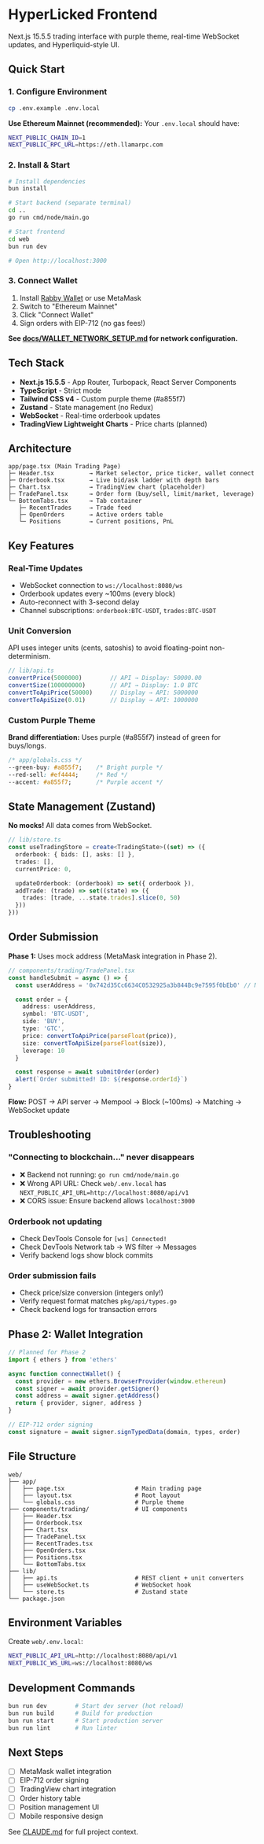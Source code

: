 # HyperLicked Frontend

Next.js 15.5.5 trading interface with purple theme, real-time WebSocket updates, and Hyperliquid-style UI.

## Quick Start

### 1. Configure Environment

```bash
cp .env.example .env.local
```

**Use Ethereum Mainnet (recommended):**
Your `.env.local` should have:
```bash
NEXT_PUBLIC_CHAIN_ID=1
NEXT_PUBLIC_RPC_URL=https://eth.llamarpc.com
```

### 2. Install & Start

```bash
# Install dependencies
bun install

# Start backend (separate terminal)
cd ..
go run cmd/node/main.go

# Start frontend
cd web
bun run dev

# Open http://localhost:3000
```

### 3. Connect Wallet

1. Install [Rabby Wallet](https://rabby.io/) or use MetaMask
2. Switch to "Ethereum Mainnet"
3. Click "Connect Wallet"
4. Sign orders with EIP-712 (no gas fees!)

**See [docs/WALLET_NETWORK_SETUP.md](../docs/WALLET_NETWORK_SETUP.md) for network configuration.**

## Tech Stack

- **Next.js 15.5.5** - App Router, Turbopack, React Server Components
- **TypeScript** - Strict mode
- **Tailwind CSS v4** - Custom purple theme (#a855f7)
- **Zustand** - State management (no Redux)
- **WebSocket** - Real-time orderbook updates
- **TradingView Lightweight Charts** - Price charts (planned)

## Architecture

```
app/page.tsx (Main Trading Page)
├─ Header.tsx          → Market selector, price ticker, wallet connect
├─ Orderbook.tsx       → Live bid/ask ladder with depth bars
├─ Chart.tsx           → TradingView chart (placeholder)
├─ TradePanel.tsx      → Order form (buy/sell, limit/market, leverage)
└─ BottomTabs.tsx      → Tab container
   ├─ RecentTrades     → Trade feed
   ├─ OpenOrders       → Active orders table
   └─ Positions        → Current positions, PnL
```

## Key Features

### Real-Time Updates
- WebSocket connection to `ws://localhost:8080/ws`
- Orderbook updates every ~100ms (every block)
- Auto-reconnect with 3-second delay
- Channel subscriptions: `orderbook:BTC-USDT`, `trades:BTC-USDT`

### Unit Conversion
API uses integer units (cents, satoshis) to avoid floating-point non-determinism.

```typescript
// lib/api.ts
convertPrice(5000000)        // API → Display: 50000.00
convertSize(100000000)       // API → Display: 1.0 BTC
convertToApiPrice(50000)     // Display → API: 5000000
convertToApiSize(0.01)       // Display → API: 1000000
```

### Custom Purple Theme
**Brand differentiation:** Uses purple (#a855f7) instead of green for buys/longs.

```css
/* app/globals.css */
--green-buy: #a855f7;    /* Bright purple */
--red-sell: #ef4444;     /* Red */
--accent: #a855f7;       /* Purple accent */
```

## State Management (Zustand)

**No mocks!** All data comes from WebSocket.

```typescript
// lib/store.ts
const useTradingStore = create<TradingState>((set) => ({
  orderbook: { bids: [], asks: [] },
  trades: [],
  currentPrice: 0,

  updateOrderbook: (orderbook) => set({ orderbook }),
  addTrade: (trade) => set((state) => ({
    trades: [trade, ...state.trades].slice(0, 50)
  }))
}))
```

## Order Submission

**Phase 1:** Uses mock address (MetaMask integration in Phase 2).

```typescript
// components/trading/TradePanel.tsx
const handleSubmit = async () => {
  const userAddress = '0x742d35Cc6634C0532925a3b844Bc9e7595f0bEb0' // Mock

  const order = {
    address: userAddress,
    symbol: 'BTC-USDT',
    side: 'BUY',
    type: 'GTC',
    price: convertToApiPrice(parseFloat(price)),
    size: convertToApiSize(parseFloat(size)),
    leverage: 10
  }

  const response = await submitOrder(order)
  alert(`Order submitted! ID: ${response.orderId}`)
}
```

**Flow:** POST → API server → Mempool → Block (~100ms) → Matching → WebSocket update

## Troubleshooting

### "Connecting to blockchain..." never disappears
- ❌ Backend not running: `go run cmd/node/main.go`
- ❌ Wrong API URL: Check `web/.env.local` has `NEXT_PUBLIC_API_URL=http://localhost:8080/api/v1`
- ❌ CORS issue: Ensure backend allows `localhost:3000`

### Orderbook not updating
- Check DevTools Console for `[ws] Connected!`
- Check DevTools Network tab → WS filter → Messages
- Verify backend logs show block commits

### Order submission fails
- Check price/size conversion (integers only!)
- Verify request format matches `pkg/api/types.go`
- Check backend logs for transaction errors

## Phase 2: Wallet Integration

```typescript
// Planned for Phase 2
import { ethers } from 'ethers'

async function connectWallet() {
  const provider = new ethers.BrowserProvider(window.ethereum)
  const signer = await provider.getSigner()
  const address = await signer.getAddress()
  return { provider, signer, address }
}

// EIP-712 order signing
const signature = await signer.signTypedData(domain, types, order)
```

## File Structure

```
web/
├── app/
│   ├── page.tsx                    # Main trading page
│   ├── layout.tsx                  # Root layout
│   └── globals.css                 # Purple theme
├── components/trading/             # UI components
│   ├── Header.tsx
│   ├── Orderbook.tsx
│   ├── Chart.tsx
│   ├── TradePanel.tsx
│   ├── RecentTrades.tsx
│   ├── OpenOrders.tsx
│   ├── Positions.tsx
│   └── BottomTabs.tsx
├── lib/
│   ├── api.ts                      # REST client + unit converters
│   ├── useWebSocket.ts             # WebSocket hook
│   └── store.ts                    # Zustand state
└── package.json
```

## Environment Variables

Create `web/.env.local`:

```bash
NEXT_PUBLIC_API_URL=http://localhost:8080/api/v1
NEXT_PUBLIC_WS_URL=ws://localhost:8080/ws
```

## Development Commands

```bash
bun run dev        # Start dev server (hot reload)
bun run build      # Build for production
bun run start      # Start production server
bun run lint       # Run linter
```

## Next Steps

- [ ] MetaMask wallet integration
- [ ] EIP-712 order signing
- [ ] TradingView chart integration
- [ ] Order history table
- [ ] Position management UI
- [ ] Mobile responsive design

See [CLAUDE.md](../CLAUDE.md) for full project context.

